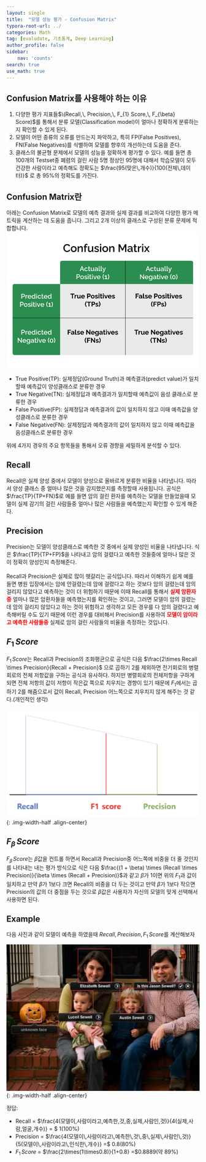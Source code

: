 ```yaml
---
layout: single
title:  "모델 성능 평가 - Confusion Matrix"
typora-root-url: ../
categories: Math
tag: [evaludate, 기초통계, Deep Learning]
author_profile: false
sidebar:
    nav: 'counts'
search: true
use_math: true
---
```


## Confusion Matrix를 사용해야 하는 이유
1. 다양한 평가 지표들$\(Recall,\, Precision,\, F_{1} Score,\, F_{\beta} Score)$를 통해서 분류 모델(Classification model)이 얼마나 정확하게 분류하는지 확인할 수 있게 된다.
2. 모델이 어떤 종류의 오류를 만드는지 파악하고, 특히 FP(False Positives), FN(False Negatives)를 식별하여 모델를 향후의 개선하는데 도움을 준다.
3. 클래스의 불균형 문제에서 모델의 성능을 정확하게 평가할 수 있다. 예를 들면 총 100개의 Testset중 폐렴의 걸린 사람 5명 정상인 95명에 대해서 학습모델이 모두 건강한 사람이라고 예측해도 정확도는 $\frac{95(맞은\,개수)}{100(전체\,데이터)}$ 로 총 95%의 정확도를 가진다.

## Confusion Matrix란
아래는 Confusion Matrix로 모델의 예측 결과와 실제 결과를 비교하여 다양한 평가 메트릭을 계산하는 데 도움을 줍니다. 그리고 2개 이상의 클래스로 구성된 분류 문제에 적합합니다.
![confusion_matrix](/images/2023-10-22-confusion_matrix/confusion_matrix.svg)
* True Positive(TP): 실제정답(Ground Truth)과 예측결과(predict value)가 일치할때 예측값이 양성클래스로 분류한 경우
* True Negative(TN): 실제정답과 예측결과가 일치할때 예측값이 음성 클래스로 분류한 경우
* False Positive(FP): 실제정답과 예측결과의 값이 일치하지 않고 이때 예측값을 양성클래스로 분류한 경우
* False Negative(FN): 살제정답과 예측결과의 값이 일치하지 않고 이때 예측값을 음성클래스로 분류한 경우

위에 4가지 경우의 주요 항목들을 통해서 오류 경향을 세밀하게 분석할 수 있다.

## Recall
Recall은 실제 양성 중에서 모델이 양성으로 올바르게 분류한 비율을 나타냅니다. 따라서 양성 클래스 중 얼마나 많은 것을 감지했은지를 측정할때 사용됩니다.
공식은 $\frac{TP}{TP+FN}$로 예를 들면 암의 걸린 환자를 예측하는 모델을 만들었을때 모델이 실제 감기의 걸린 사람들중 얼마나 많은 사람들을 예측했는지 확인할 수 있게 해준다.

## Precision
Precision는 모델이 양성클래스로 예측한 것 중에서 실제 양성인 비율을 나타냅니다. 식은 $\frac{TP}{TP+FP}$을 나타내고 암의 걸렸다고 예측한 것들중에 얼마나 많은 것이 정확히 양성인지 측정해준다.
<br>
<br>
Recall과 Precision은 실제로 많이 헷갈리는 공식입니다. 따라서 이해하기 쉽게 예를 들면 병원 입장에서는 암에 안걸렸는데 암에 걸렸다고 하는 것보다 암의 걸렸는데 암의 걸리지 않았다고 예측하는 것이 더 위험하기 때문에 이때 Recall를 통해서 <span style="color:red">**실제 암환자 중**</span> 얼마나 많은 암환자들을 예측했는지를 확인하는 것이고, 그러면 모델이 암의 걸렸는데 암의 걸리지 않았다고 하는 것이 위험하고 생각하고 모든 경우를 다 암의 걸렸다고 예측해버릴 수도 있기 때문에 이런 경우를 대비해서 Precision를 사용하여 <span style="color:red">**모델이 암이라고 예측한 사람들중**</span> 실제로 암의 걸린 사람들의 비율을 측정하는 것입니다.

## $F_{1}\, Score$
$F_{1}\, Score$는 Recall과 Precision의 조화평균으로 공식은 다음 $\frac{2\times Recall \times Precision}{Recall + Precision}$ 으로 곱하기 2를 제외하면 전기회로의 병렬회로의 전체 저항값을 구하는 공식과 유사하다. 하지만 병렬회로의 전체저항을 구하게 되면 전체 저항의 값이 저항이 작은값 쪽으로 치우치는 경향이 있기 때문에 $F_{1}$에서는 곱하기 2를 해줌으로서 값이 Recall, Precision 어느쪽으로 치우치지 않게 해주는 것 같다.(개인적인 생각)

![f1](/images/2023-10-22-confusion_matrix/f1.png){: .img-width-half .align-center}

## $F_{\beta}\, Score$
$F_{\beta}\, Score$는 ${\beta}$값을 컨트롤 하면서 Recall과 Precision중 어느쪽에 비중을 더 줄 것인지를 나타내는 내는 평가 방식으로 식은 다음 $\frac{(1 + \beta) \times (Recall \times Precision)}{\beta \times (Recall + Precision)}$과 같고 ${\beta}$가 1이면 위의 $F_{1}$과 값이 일치하고 만약 ${\beta}$가 1보다 크면 Recall의 비중을 더 두는 것이고 만약 ${\beta}$가 1보다 작으면 Precision의 값의 더 중점을 두는 것으로 ${\beta}$값은 사용자가 자신의 모델의 맞게 선택해서 사용하면 된다.

## Example
다음 사진과 같이 모델이 예측을 하였을때 $Recall, Precision, F_{1}\,Score$를 계산해보자

![confusion_matrix_example](/images/2023-10-22-confusion_matrix/confusion_matrix_example.jpeg){: .img-width-half .align-center}

정답:
* Recall = $\frac{4(모델이\,사람이라고\,예측한\,것\,중\,실제\,사람인\,것)}{4(실제\,사람\,얼굴\,개수)} = $  1(100%)
* Precision = $\frac{4(모델이\,사람이라고\,예측한\,것\,중\,실제\,사람인\,것)}{5(모델이\,사람이라고\,인식한\,개수)} =$ 0.8(80%)
* $F_{1}\,Score$ = $\frac{2\times(1\times0.8)}{1+0.8} =$0.8889(약 89%)
